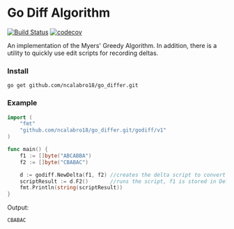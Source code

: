 # Go Diff Algorithm
[![Build Status](https://travis-ci.com/ncalabro18/go_differ.svg?token=nA46L6ZRfhuqRxMq99Vv&branch=master)](https://travis-ci.com/ncalabro18/go_differ)
[![codecov](https://codecov.io/gh/ncalabro18/go_differ/branch/master/graph/badge.svg?token=1PY2D2KDY3)](https://codecov.io/gh/ncalabro18/go_differ)

An implementation of the Myers' Greedy Algorithm. In addition, there is a utility to quickly use edit scripts for recording deltas.
### Install
```
go get github.com/ncalabro18/go_differ.git
```
### Example

```go
import (
	"fmt"
	"github.com/ncalabro18/go_differ.git/godiff/v1"
)

func main() {
	f1 := []byte("ABCABBA")
	f2 := []byte("CBABAC")

	d := godiff.NewDelta(f1, f2) //creates the delta script to convert f1 + d -> f2
	scriptResult := d.F2()       //runs the script, f1 is stored in Delta structure
	fmt.Println(string(scriptResult))
}
```
Output:
```
CBABAC
```
